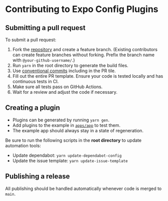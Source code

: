 # Contributing to Expo Config Plugins

## Submitting a pull request

To submit a pull request:

1. Fork the [repository](https://github.com/expo/config-plugins) and create a feature branch. (Existing contributors can create feature branches without forking. Prefix the branch name with `@your-github-username/`.)
2. Run `yarn` in the root directory to generate the build files.
3. Use [conventional commits](https://www.conventionalcommits.org/en/v1.0.0/) including in the PR tile.
4. Fill out the entire PR template. Ensure your code is tested locally and has continuous tests in CI.
5. Make sure all tests pass on GitHub Actions.
6. Wait for a review and adjust the code if necessary.

## Creating a plugin

- Plugins can be generated by running `yarn gen`.
- Add plugins to the example in [`apps/app`](/apps/app/package.json) to test them.
- The example app should always stay in a state of regeneration.

Be sure to run the following scripts in the **root directory** to update automation tools:

- Update dependabot: `yarn update-dependabot-config`
- Update the issue template: `yarn update-issue-template`

## Publishing a release

All publishing should be handled automatically whenever code is merged to `main`.
